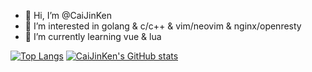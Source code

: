- 👋 Hi, I’m @CaiJinKen
- 👀 I’m interested in golang & c/c++ & vim/neovim & nginx/openresty
- 💞️ I’m currently learning vue & lua

[![Top Langs](https://github-readme-stats.vercel.app/api/top-langs/?username=CaiJinKen&layout=compact&&theme=ambient_gradient)](https://github.com/anuraghazra/github-readme-stats) [![CaiJinKen's GitHub stats](https://github-readme-stats.vercel.app/api?username=CaiJinKen&show_icons=true&theme=ambient_gradient)](https://github.com/anuraghazra/github-readme-stats)
<!---
CaiJinKen/CaiJinKen is a ✨ special ✨ repository because its `README.md` (this file) appears on your GitHub profile.
You can click the Preview link to take a look at your changes.
--->
